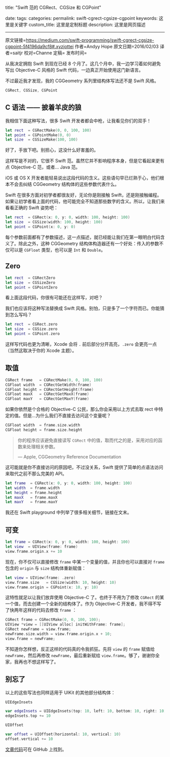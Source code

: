 title: "Swift 范的 CGRect、CGSize 和 CGPoint"

date: 
tags: 
categories: 
permalink: swift-cgrect-cgsize-cgpoint
keywords: 这里是关键字
custom_title: 这里是定制标题
description: 这里是网页描述

---
原文链接=https://medium.com/swift-programming/swift-cgrect-cgsize-cgpoint-5f4196da9cf8#.xyzjottei
作者=Andyy Hope
原文日期=2016/02/03
译者=saitjr
校对=Channe
定稿=
发布时间=

<!--此处开始正文-->

从我决定拥抱 Swift 到现在已经 8 个月了。这几个月中，我一边学习着如何避免写出 Objective-C 风格的 Swift 代码，一边真正开始使用这门新语言。

不过最近我才发现，我的 CGGeometry 系列里结构体写法还不是 Swift 风格。

```swift
CGRect, CGSize, CGPoint
```

## C 语法 —— 披着羊皮的狼

我相信下面这种写法，很多 Swift 开发者都会中枪，让我看见你们的双手！

```swift
let rect  = CGRectMake(0, 0, 100, 100)
let point = CGPointMake(0, 0)
let size  = CGSizeMake(100, 100)
```

好了，手放下吧。别担心，这没什么好害羞的。

这样写是不对的，它很不 Swift 范。虽然它并不影响程序本身，但是它看起来更有点 Objective-C 范，或者... Java 范。

iOS 或 OS X 开发者能轻易说出这段代码的含义。这些语句早已烂熟于心，他们根本不会去纠结 CGGeometry 结构体的这些参数代表什么。

Swift 在很多方面对初学者都很友好，无论你是刚接触 Swift，还是刚接触编程。如果让初学者看上面的代码，他可能完全不知道那些数字的含义。所以，让我们来看看正确的 Swift 姿势吧：

```swift
let rect  = CGRect(x: 0, y: 0, width: 100, height: 100)
let size  = CGSize(width: 100, height: 100)
let point = CGPoint(x: 0, y: 0)
```

每个参数前面都有了参数描述，这一点描述，就已经能让我们在第一眼明白代码含义了。除此之外，这种 CGGeometry 结构体构造器还有一个好处：传入的参数不仅可以是 `CGFloat` 类型，也可以是 `Int` 和 `Double`。

## Zero

```swift
let rect  = CGRectZero
let size  = CGSizeZero
let point = CGPointZero
```

看上面这段代码，你很有可能还在这样写，对吧？

我们也应该将这种写法替换成 Swift 风格。别怕，只是多了一个字符而已。你能猜到怎么写吗？

```swift
let rect  = CGRect.zero
let size  = CGSize.zero
let point = CGPoint.zero
```

这样写代码也更为清晰，Xcode 会将 `.` 前后部分分开高亮，`.zero` 会更亮一点（当然这取决于你的 Xcode 主题）。

## 取值

```swift
CGRect frame   = CGRectMake(0, 0, 100, 100)
CGFloat width  = CGRectGetWidth(frame)
CGFloat height = CGRectGetHeight(frame)
CGFloat maxX   = CGRectGetMaxX(frame)
CGFloat maxY   = CGRectGetMaxY(frame)
```

如果你依然是个合格的 Objective-C 公民，那么你会采用以上方式去取 rect 中特定的值。但是...为什么我们不直接去访问这个变量呢？

```swift
CGFloat width  = frame.size.width
CGFloat height = frame.size.height
```

>   你的程序应该避免直接读写 `CGRect` 中的值，取而代之的是，采用对应的函数来处理相关参数。
>
>   — Apple, CGGeometry Reference Documentation

这可能就是你不直接访问的原因吧，不过没关系，Swift 提供了简单的点语法访问来取代之前不那么完美的 API。

```swift
let frame  = CGRect(x: 0, y: 0, width: 100, height: 100)
let width  = frame.width
let height = frame.height
let maxX   = frame.maxX
let maxY   = frame.maxY
```

我还在 Swift playground 中列举了很多相关细节，链接在文末。

## 可变

```swift
let frame = CGRect(x: 0, y: 0, width: 100, height: 100)
let view  = UIView(frame: frame)
view.frame.origin.x += 10
```

现在，你不仅可以直接修改 `frame` 中某一个变量的值，并且你也可以直接对 `frame` 包含的 `origin` 与 `size` 结构体重新赋值：

```swift
let view = UIView(frame: .zero)
view.frame.size   = CGSize(width: 10, height: 10)
view.frame.origin = CGPoint(x: 10, y: 10)
```

这特性就足以让我们放弃使用 Objective-C 了。也终于不用为了修改 `CGRect` 的某一个值，而去创建一个全新的结构体了。作为 Objective-C 开发者，我不得不写了快两年这样的代码去修改 `frame` ：

```objective-c
CGRect frame = CGRectMake(0, 0, 100, 100);
UIView *view = [[UIView alloc] initWithFrame: frame];
CGRect newFrame = view.frame;
newFrame.size.width = view.frame.origin.x + 10;
view.frame = newFrame;
```

不知道你怎样想，反正这样的代码真的令我抓狂。先将 `view` 的 `frame` 赋值给 `newFrame`，然后再修改 `newFrame`，最后重新赋给 `view.frame`。够了，谢谢你全家，我再也不想这样写了。

## 别忘了

以上的这些写法也同样适用于 UIKit 的其他部分结构体：

```swift
UIEdgeInsets 

var edgeInsets = UIEdgeInsets(top: 10, left: 10, bottom: 10, right: 10)
edgeInsets.top += 10

UIOffset

var offset = UIOffset(horizontal: 10, vertical: 10)
offset.vertical += 10
```

[文章代码](https://github.com/andyyhope/Blog_CGGeometry)可在 GitHub 上找到。
